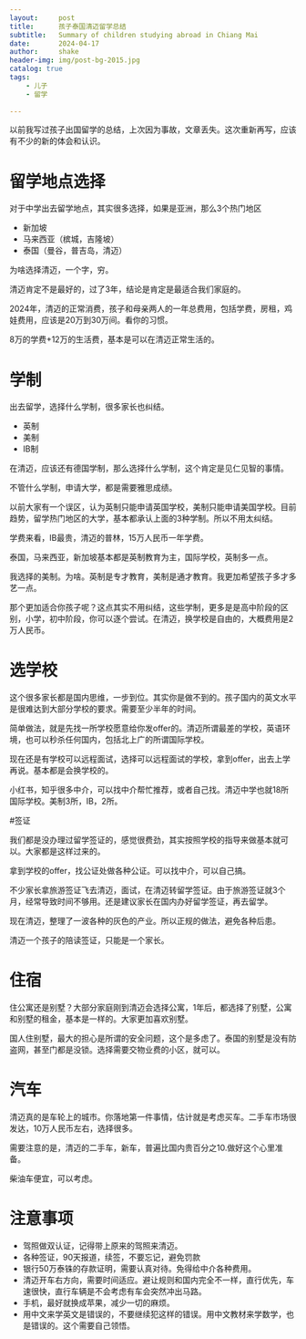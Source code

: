 ```yaml
---
layout:     post
title:      孩子泰国清迈留学总结
subtitle:   Summary of children studying abroad in Chiang Mai
date:       2024-04-17
author:     shake
header-img: img/post-bg-2015.jpg
catalog: true
tags:
    - 儿子
    - 留学
	
---
```


以前我写过孩子出国留学的总结，上次因为事故，文章丢失。这次重新再写，应该有不少的新的体会和认识。

# 留学地点选择

对于中学出去留学地点，其实很多选择，如果是亚洲，那么3个热门地区
* 新加坡
* 马来西亚（槟城，吉隆坡）
* 泰国（曼谷，普吉岛，清迈）

为啥选择清迈，一个字，穷。

清迈肯定不是最好的，过了3年，结论是肯定是最适合我们家庭的。

2024年，清迈的正常消费，孩子和母亲两人的一年总费用，包括学费，房租，鸡娃费用，应该是20万到30万间。看你的习惯。

8万的学费+12万的生活费，基本是可以在清迈正常生活的。

# 学制

出去留学，选择什么学制，很多家长也纠结。

* 英制
* 美制
* IB制

在清迈，应该还有德国学制，那么选择什么学制，这个肯定是见仁见智的事情。

不管什么学制，申请大学，都是需要雅思成绩。

以前大家有一个误区，认为英制只能申请英国学校，美制只能申请美国学校。目前趋势，留学热门地区的大学，基本都承认上面的3种学制。所以不用太纠结。

学费来看，IB最贵，清迈的普林，15万人民币一年学费。

泰国，马来西亚，新加坡基本都是英制教育为主，国际学校，英制多一点。

我选择的美制。为啥。英制是专才教育，美制是通才教育。我更加希望孩子多才多艺一点。

那个更加适合你孩子呢？这点其实不用纠结，这些学制，更多是是高中阶段的区别，小学，初中阶段，你可以逐个尝试。在清迈，换学校是自由的，大概费用是2万人民币。

# 选学校

这个很多家长都是国内思维，一步到位。其实你是做不到的。孩子国内的英文水平是很难达到大部分学校的要求。需要至少半年的时间。

简单做法，就是先找一所学校愿意给你发offer的。清迈所谓最差的学校，英语环境，也可以秒杀任何国内，包括北上广的所谓国际学校。

现在还是有学校可以远程面试，选择可以远程面试的学校，拿到offer，出去上学再说。基本都是会换学校的。

小红书，知乎很多中介，可以找中介帮忙推荐，或者自己找。清迈中学也就18所国际学校。美制3所，IB，2所。

#签证

我们都是没办理过留学签证的，感觉很费劲，其实按照学校的指导来做基本就可以。大家都是这样过来的。

拿到学校的offer，找公证处做各种公证。可以找中介，可以自己搞。

不少家长拿旅游签证飞去清迈，面试，在清迈转留学签证。由于旅游签证就3个月，经常导致时间不够用。还是建议家长在国内办好留学签证，再去留学。

现在清迈，整理了一波各种的灰色的产业。所以正规的做法，避免各种后患。

清迈一个孩子的陪读签证，只能是一个家长。

# 住宿

住公寓还是别墅？大部分家庭刚到清迈会选择公寓，1年后，都选择了别墅，公寓和别墅的租金，基本是一样的。大家更加喜欢别墅。

国人住别墅，最大的担心是所谓的安全问题，这个是多虑了。泰国的别墅是没有防盗网，甚至门都是没锁。选择需要交物业费的小区，就可以。

# 汽车

清迈真的是车轮上的城市。你落地第一件事情，估计就是考虑买车。二手车市场很发达，10万人民币左右，选择很多。

需要注意的是，清迈的二手车，新车，普遍比国内贵百分之10.做好这个心里准备。

柴油车便宜，可以考虑。

# 注意事项

* 驾照做双认证，记得带上原来的驾照来清迈。
* 各种签证，90天报道，续签，不要忘记，避免罚款
* 银行50万泰铢的存款证明，需要认真对待。免得给中介各种费用。
* 清迈开车右方向，需要时间适应。避让规则和国内完全不一样，直行优先，车速很快，直行车辆是不会考虑有车会突然冲出马路。
* 手机，最好就换成苹果，减少一切的麻烦。
* 用中文来学英文是错误的，不要继续犯这样的错误。用中文教材来学数学，也是错误的。这个需要自己领悟。








